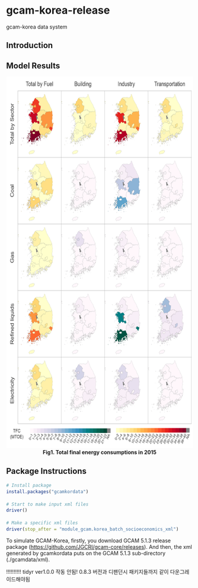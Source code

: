 # gcam-korea-release
gcam-korea data system

## Introduction


## Model Results

<p align="center">
  <img src="/res/TFCin2015.png" width="700" height="1000"><br>
  <b>Fig1. Total final energy consumptions in 2015</b>
</p>

## Package Instructions

```R
# Install package
install.packages("gcamkordata")

# Start to make input xml files
driver()

# Make a specific xml files
driver(stop_after = "module_gcam.korea_batch_socioeconomics_xml")
```
To simulate GCAM-Korea, firstly, you download GCAM 5.1.3 release package (https://github.com/JGCRI/gcam-core/releases).
And then, the xml generated by gcamkordata puts on the GCAM 5.1.3 sub-directory (./gcamdata/xml).


!!!!!!!!!! tidyr ver1.0.0 작동 안됨! 0.8.3 버전과 디팬던시 패키지들까지 같이 다운그레이드해야됨
